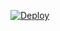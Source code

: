 [![Deploy](https://www.herokucdn.com/deploy/button.svg)](https://heroku.com/deploy?template=https://github.com/bts420com/w.3.0)
